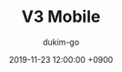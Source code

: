 ---
layout: post
date: 2019-11-23 12:00:00 +0900
title: "V3 Mobile"
author: "dukim-go"
categories: profile
tags: [ iOS, Swift, portfolio ]
---